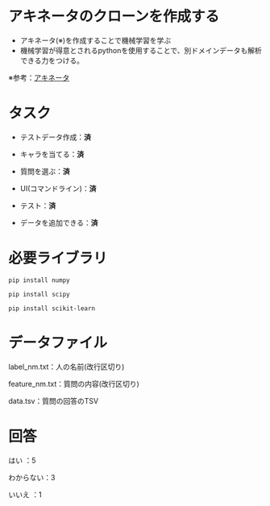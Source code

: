 # アキネータのクローンを作成する
 * アキネータ(※)を作成することで機械学習を学ぶ
 * 機械学習が得意とされるpythonを使用することで、別ドメインデータも解析できる力をつける。

※参考：[アキネータ][1]

# タスク
* テストデータ作成：**済**

* キャラを当てる：**済**

* 質問を選ぶ：**済**

* UI(コマンドライン)：**済**

* テスト：**済**

* データを追加できる：**済**



# 必要ライブラリ

    pip install numpy

    pip install scipy

    pip install scikit-learn



# データファイル

label_nm.txt：人の名前(改行区切り)

feature_nm.txt：質問の内容(改行区切り)

data.tsv：質問の回答のTSV

# 回答

はい      ：5

わからない：3

いいえ    ：1


  [1]: http://jp.akinator.com/

